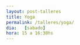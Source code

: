 ```yaml
---
layout: post-talleres
title: Yoga
permalink: /talleres/yoga/
dia:   [sabado]
hora: 15 a 16:30hs
---
```

